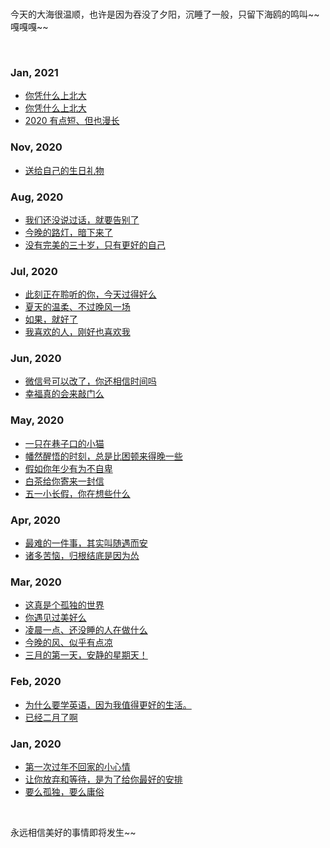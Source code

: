 <br>

今天的大海很温顺，也许是因为吞没了夕阳，沉睡了一般，只留下海鸥的鸣叫~~ 嘎嘎嘎~~

<br>

<!-- ### Sep, 2020

- [又是不回家过春节的一年](https://github.com/wsydxiangwang/Text/blob/master/Article%20list/30.md)
- [失眠的夜，细雨淅淅](https://github.com/wsydxiangwang/Text/blob/master/Article%20list/29.md)
- [孩子，你要慢慢来](https://github.com/wsydxiangwang/Text/blob/master/Article%20list/28.md)
- [你是那个刷抖音微博的人么](https://github.com/wsydxiangwang/Text/blob/master/Article%20list/27.md) -->


### Jan, 2021

- [你凭什么上北大](https://github.com/wsydxiangwang/Text/blob/master/Article%20list/30.md)
- [你凭什么上北大](https://github.com/wsydxiangwang/Text/blob/master/Article%20list/29.md)
- [2020 有点短、但也漫长](https://github.com/wsydxiangwang/Text/blob/master/Article%20list/28.md)

### Nov, 2020 

- [送给自己的生日礼物](https://github.com/wsydxiangwang/Text/blob/master/Article%20list/27.md)

### Aug, 2020


- [我们还没说过话，就要告别了](https://github.com/wsydxiangwang/Text/blob/master/Article%20list/26.md)
- [今晚的路灯，暗下来了](https://github.com/wsydxiangwang/Text/blob/master/Article%20list/25.md)
- [没有完美的三十岁，只有更好的自己](https://github.com/wsydxiangwang/Text/blob/master/Article%20list/24.md)

### Jul, 2020

- [此刻正在聆听的你，今天过得好么](https://github.com/wsydxiangwang/Text/blob/master/Article%20list/23.md)
- [夏天的温柔、不过晚风一场](https://github.com/wsydxiangwang/Text/blob/master/Article%20list/22.md)
- [如果，就好了](https://github.com/wsydxiangwang/Text/blob/master/Article%20list/21.md)
- [我喜欢的人，刚好也喜欢我](https://github.com/wsydxiangwang/Text/blob/master/Article%20list/20.md)

### Jun, 2020

- [微信号可以改了，你还相信时间吗](https://github.com/wsydxiangwang/Text/blob/master/Article%20list/19.md)
- [幸福真的会来敲门么](https://github.com/wsydxiangwang/Text/blob/master/Article%20list/18.md)

### May, 2020

- [一只在巷子口的小猫](https://github.com/wsydxiangwang/Text/blob/master/Article%20list/17.md)
- [幡然醒悟的时刻，总是比困顿来得晚一些](https://github.com/wsydxiangwang/Text/blob/master/Article%20list/16.md)
- [假如你年少有为不自卑](https://github.com/wsydxiangwang/Text/blob/master/Article%20list/15.md)
- [白茶给你寄来一封信](https://github.com/wsydxiangwang/Text/blob/master/Article%20list/14.md)
- [五一小长假，你在想些什么](https://github.com/wsydxiangwang/Text/blob/master/Article%20list/13.md)

### Apr, 2020

- [最难的一件事，其实叫随遇而安](https://github.com/wsydxiangwang/Text/blob/master/Article%20list/12.md)
- [诸多苦恼，归根结底是因为怂](https://github.com/wsydxiangwang/Text/blob/master/Article%20list/11.md)

### Mar, 2020

- [这真是个孤独的世界](https://github.com/wsydxiangwang/Text/blob/master/Article%20list/10.md)
- [你遇见过美好么](https://github.com/wsydxiangwang/Text/blob/master/Article%20list/9.md)
- [凌晨一点、还没睡的人在做什么](https://github.com/wsydxiangwang/Text/blob/master/Article%20list/8.md)
- [今晚的风、似乎有点凉](https://github.com/wsydxiangwang/Text/blob/master/Article%20list/7.md)
- [三月的第一天，安静的星期天！](https://github.com/wsydxiangwang/Text/blob/master/Article%20list/6.md)

### Feb, 2020

- [为什么要学英语，因为我值得更好的生活。](https://github.com/wsydxiangwang/Text/blob/master/Article%20list/5.md)
- [已经二月了啊](https://github.com/wsydxiangwang/Text/blob/master/Article%20list/4.md)


### Jan, 2020

- [第一次过年不回家的小心情](https://github.com/wsydxiangwang/Text/blob/master/Article%20list/3.md)
- [让你放弃和等待，是为了给你最好的安排](https://github.com/wsydxiangwang/Text/blob/master/Article%20list/2.md)
- [要么孤独，要么庸俗](https://github.com/wsydxiangwang/Text/blob/master/Article%20list/1.md)

<br>

永远相信美好的事情即将发生~~
